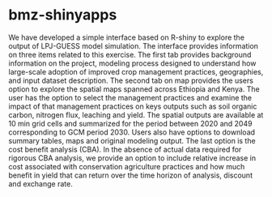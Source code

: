 # bmz-shinyapps

We have developed a simple interface based on R-shiny to explore the output of LPJ-GUESS model simulation. The interface provides information on three items related to this exercise. The first tab provides background information on the project, modeling process designed to understand how large-scale adoption of improved crop management practices, geographies, and input dataset description. The second tab on map provides the users option to explore the spatial maps spanned across Ethiopia and Kenya. The user has the option to select the management practices and examine the impact of that management practices on keys outputs such as soil organic carbon, nitrogen flux, leaching and yield. The spatial outputs are available at 10 min grid cells and summarized for the period between 2020 and 2049 corresponding to GCM period 2030. Users also have options to download summary tables, maps and original modeling output. The last option is the cost benefit analysis (CBA). In the absence of actual data required for rigorous CBA analysis, we provide an option to include relative increase in cost associated with conservation agriculture practices and how much benefit in yield that can return over the time horizon of analysis, discount and exchange rate.  
